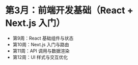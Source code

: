 # 第3月：前端开发基础（React + Next.js 入门）

- 第9周：React 基础组件与状态
- 第10周：Next.js 入门与路由
- 第11周：API 调用与数据渲染
- 第12周：UI 样式与交互优化
